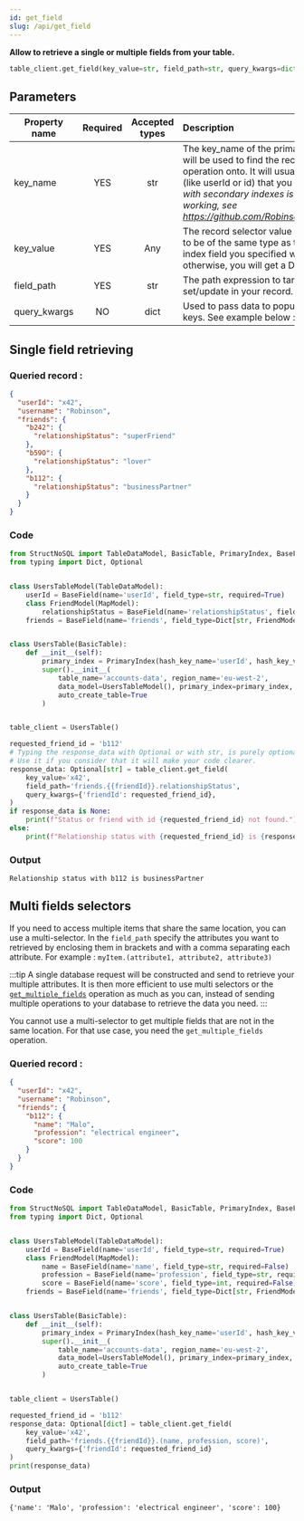 ```yaml
---
id: get_field
slug: /api/get_field
---
```


**Allow to retrieve a single or multiple fields from your table.**

```python
table_client.get_field(key_value=str, field_path=str, query_kwargs=dict)
```

## Parameters

| Property name | Required | Accepted types | Description |
| ------------- | :------: | :------------: | :---------- |
| key_name      | YES      | str  | The key\_name of the primary or secondary index that will be used to find the record you want to perform the operation onto. It will usually be the primary index field (like userId or id) that you defined. _Note : The selection with secondary indexes is still in Beta and not fully working, see https://github.com/Robinson04/StructNoSQL/issues/10_ |
| key_value     | YES      | Any  | The record selector value for your operation. Will need to be of the same type as the type you defined the index field you specified with the key_name parameter, otherwise, you will get a DataValidation error. |
| field_path    | YES      | str  | The path expression to target the attribute to set/update in your record. See [Field path selectors](../basics/field_path_selectors.md) |
| query_kwargs  | NO       | dict | Used to pass data to populate a field_path that contains keys. See example below  : |


## Single field retrieving

### Queried record :
```json
{
  "userId": "x42",
  "username": "Robinson",
  "friends": {
    "b242": {
      "relationshipStatus": "superFriend"
    },
    "b59O": {
      "relationshipStatus": "lover"
    },
    "b112": {
      "relationshipStatus": "businessPartner"
    }
  }
}
```

### Code
```python
from StructNoSQL import TableDataModel, BasicTable, PrimaryIndex, BaseField, MapModel
from typing import Dict, Optional


class UsersTableModel(TableDataModel):
    userId = BaseField(name='userId', field_type=str, required=True)
    class FriendModel(MapModel):
        relationshipStatus = BaseField(name='relationshipStatus', field_type=str, required=False)
    friends = BaseField(name='friends', field_type=Dict[str, FriendModel], key_name='friendId', required=False)


class UsersTable(BasicTable):
    def __init__(self):
        primary_index = PrimaryIndex(hash_key_name='userId', hash_key_variable_python_type=str)
        super().__init__(
            table_name='accounts-data', region_name='eu-west-2',
            data_model=UsersTableModel(), primary_index=primary_index,
            auto_create_table=True
        )


table_client = UsersTable()

requested_friend_id = 'b112'
# Typing the response_data with Optional or with str, is purely optional.
# Use it if you consider that it will make your code clearer.
response_data: Optional[str] = table_client.get_field(
    key_value='x42',
    field_path='friends.{{friendId}}.relationshipStatus',
    query_kwargs={'friendId': requested_friend_id},
)
if response_data is None:
    print(f"Status or friend with id {requested_friend_id} not found.")
else:
    print(f"Relationship status with {requested_friend_id} is {response_data}")
```

### Output
```
Relationship status with b112 is businessPartner
```
        

## Multi fields selectors

If you need to access multiple items that share the same location, you can use a multi-selector. In the ```field_path```
specify the attributes you want to retrieved by enclosing them in brackets and with a comma separating each attribute.
For example : ```myItem.(attribute1, attribute2, attribute3)```

:::tip
A single database request will be constructed and send to retrieve your multiple attributes. It is then more efficient 
to use multi selectors or the [```get_multiple_fields```](./get_multiple_fields) operation as much as you can, instead of sending multiple 
operations to your database to retrieve the data you need.
:::

You cannot use a multi-selector to get multiple fields that are not in the same location. For that use case, you need
the ```get_multiple_fields``` operation.



### Queried record :
```json
{
  "userId": "x42",
  "username": "Robinson",
  "friends": {
    "b112": {
      "name": "Malo",
      "profession": "electrical engineer",
      "score": 100
    }
  }
}
```

### Code
```python
from StructNoSQL import TableDataModel, BasicTable, PrimaryIndex, BaseField, MapModel
from typing import Dict, Optional


class UsersTableModel(TableDataModel):
    userId = BaseField(name='userId', field_type=str, required=True)
    class FriendModel(MapModel):
        name = BaseField(name='name', field_type=str, required=False)
        profession = BaseField(name='profession', field_type=str, required=False)
        score = BaseField(name='score', field_type=int, required=False)
    friends = BaseField(name='friends', field_type=Dict[str, FriendModel], key_name='friendId', required=False)


class UsersTable(BasicTable):
    def __init__(self):
        primary_index = PrimaryIndex(hash_key_name='userId', hash_key_variable_python_type=str)
        super().__init__(
            table_name='accounts-data', region_name='eu-west-2',
            data_model=UsersTableModel(), primary_index=primary_index,
            auto_create_table=True
        )


table_client = UsersTable()

requested_friend_id = 'b112'
response_data: Optional[dict] = table_client.get_field(
    key_value='x42',
    field_path='friends.{{friendId}}.(name, profession, score)',
    query_kwargs={'friendId': requested_friend_id}
)
print(response_data)

```

### Output
```
{'name': 'Malo', 'profession': 'electrical engineer', 'score': 100}
```
        
 